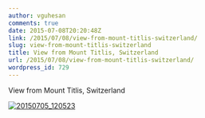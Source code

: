 ```yaml
---
author: vguhesan
comments: true
date: 2015-07-08T20:20:48Z
link: /2015/07/08/view-from-mount-titlis-switzerland/
slug: view-from-mount-titlis-switzerland
title: View from Mount Titlis, Switzerland
url: /2015/07/08/view-from-mount-titlis-switzerland/
wordpress_id: 729
---
```


View from Mount Titlis, Switzerland

[![20150705_120523](/img/2015/07/20150705_120523.jpg?w=660)](/img/2015/07/20150705_120523.jpg)
